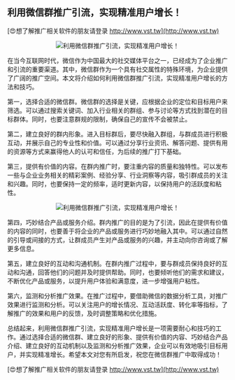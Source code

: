 ## **利用微信群推广引流，实现精准用户增长！**

[😍想了解推广相关软件的朋友请登录 http://www.vst.tw](http://www.vst.tw)

 <center><img src="https://vst.tw/MP4/tuiguang/png/6.png" alt="利用微信群推广引流，实现精准用户增长！"></center>

在当今互联网时代，微信作为中国最大的社交媒体平台之一，已经成为了企业推广和引流的重要渠道。其中，微信群作为一个具有社交属性的特殊环境，为企业提供了广阔的推广空间。本文将介绍如何利用微信群推广引流，实现精准用户增长的方法和技巧。

第一，选择合适的微信群。微信群的选择是关键，应根据企业的定位和目标用户来筛选。可以通过搜索关键词、加入行业相关的群组、参与讨论等方式找到潜在的目标群体。同时，也要注意群规的限制，确保自己的宣传不会被禁止。

第二，建立良好的群内形象。进入目标群后，要尽快融入群组，与群成员进行积极互动，并展示自己的专业性和价值。可以通过分享行业资讯、解答问题、提供有用的资源等方式来赢得他人的认可和信任，为后续的推广打下基础。

第三，提供有价值的内容。在群内推广时，要注重内容的质量和独特性。可以发布一些与企业业务相关的精彩案例、经验分享、行业洞察等内容，吸引群成员的关注和兴趣。同时，也要保持一定的频率，适时更新内容，以保持用户的活跃度和粘性。

 <center><img src="https://vst.tw/MP4/tuiguang/png/7.png" alt="利用微信群推广引流，实现精准用户增长！"></center>

第四，巧妙结合产品或服务介绍。群内推广的目的是为了引流，因此在提供有价值的内容的同时，也要善于将企业的产品或服务进行巧妙地融入其中。可以通过自然的引导或间接的方式，让群成员产生对产品或服务的兴趣，并主动向你咨询或了解更多信息。

第五，建立良好的互动和沟通机制。在群内推广过程中，要与群成员保持良好的互动和沟通，回答他们的问题并及时提供帮助。同时，也要倾听他们的需求和建议，不断优化产品或服务，以提升用户体验和满意度，进一步增强用户粘性。

第六，监测和分析推广效果。在推广过程中，要借助微信的数据分析工具，对推广效果进行监测和分析。可以关注用户的增长情况、互动活跃度、转化率等指标，了解推广的效果和用户的反馈，及时调整策略和优化措施。

总结起来，利用微信群推广引流，实现精准用户增长是一项需要耐心和技巧的工作。通过选择合适的微信群、建立良好的形象、提供有价值的内容、巧妙结合产品介绍、建立良好的互动机制以及监测和分析推广效果，企业可以有效地吸引目标用户，并实现精准增长。希望本文对您有所启发，祝您在微信群推广中取得成功！

[😍想了解推广相关软件的朋友请登录 http://www.vst.tw](http://www.vst.tw)



